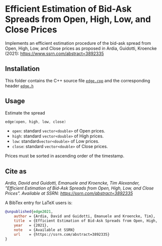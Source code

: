 # Efficient Estimation of Bid-Ask Spreads from Open, High, Low, and Close Prices

Implements an efficient estimation procedure of the bid-ask spread from Open, High, Low, and Close prices as proposed in Ardia, Guidotti, Kroencke (2021): https://www.ssrn.com/abstract=3892335

## Installation

This folder contains the C++ source file [`edge.cpp`](https://github.com/eguidotti/bidask/tree/main/C++/edge.cpp) and the corresponding header [`edge.h`](https://github.com/eguidotti/bidask/tree/main/C++/edge.h)

## Usage

Estimate the spread

```c++
edge(open, high, low, close)
```

- `open`: standard `vector<double>` of Open prices.
- `high`: standard `vector<double>` of High prices.
- `low`: standard`vector<double>` of Low prices.
- `close`: standard `vector<double>` of Close prices.

Prices must be sorted in ascending order of the timestamp.

## Cite as

*Ardia, David and Guidotti, Emanuele and Kroencke, Tim Alexander, "Efficient Estimation of Bid-Ask Spreads from Open, High, Low, and Close Prices". Available at SSRN: https://ssrn.com/abstract=3892335*

A BibTex  entry for LaTeX users is:

```bibtex
@unpublished{edge2021,
    author = {Ardia, David and Guidotti, Emanuele and Kroencke, Tim},
    title  = {Efficient Estimation of Bid-Ask Spreads from Open, High, Low, and Close Prices},
    year   = {2021},
    note   = {Available at SSRN}
    url    = {https://ssrn.com/abstract=3892335}
}
```
